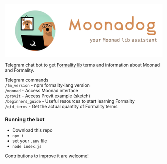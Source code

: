<img src="dog_banner.png" alt="drawing" width="700"/>

Telegram chat bot to get [Formality lib](https://github.com/moonad/Moonad/tree/master/lib) terms and information about Moonad and Formality.

Telegram commands  
`/fm_version` - npm formality-lang version  
`/moonad` - Access Moonad interface  
`/provit` - Access Provit example (sketch)  
`/beginners_guide` - Useful resources to start learning Formality  
`/qtd_terms` - Get the actual quantity of Formality terms  

### Running the bot
- Download this repo
- `npm i`
- set your `.env` file
- `node index.js`

Contributions to improve it are welcome!